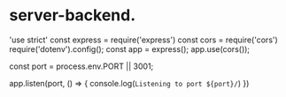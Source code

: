 # server-backend.


'use strict'
const express = require('express')
const cors = require('cors')
require('dotenv').config();
const app = express();
app.use(cors());

const port = process.env.PORT || 3001;

app.listen(port, () => {
    console.log(`Listening to port ${port}/`)
})